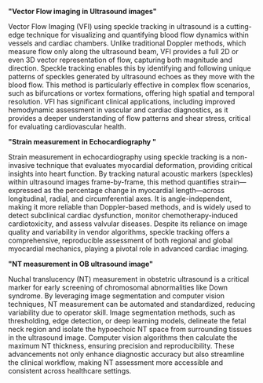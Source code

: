 
**"Vector Flow imaging in Ultrasound images"**


Vector Flow Imaging (VFI) using speckle tracking in ultrasound is a cutting-edge technique for visualizing and quantifying blood flow dynamics within vessels and cardiac chambers. Unlike traditional Doppler methods, which measure flow only along the ultrasound beam, VFI provides a full 2D or even 3D vector representation of flow, capturing both magnitude and direction. Speckle tracking enables this by identifying and following unique patterns of speckles generated by ultrasound echoes as they move with the blood flow. This method is particularly effective in complex flow scenarios, such as bifurcations or vortex formations, offering high spatial and temporal resolution. VFI has significant clinical applications, including improved hemodynamic assessment in vascular and cardiac diagnostics, as it provides a deeper understanding of flow patterns and shear stress, critical for evaluating cardiovascular health.



**"Strain measurement in Echocardiography "**


Strain measurement in echocardiography using speckle tracking is a non-invasive technique that evaluates myocardial deformation, providing critical insights into heart function. By tracking natural acoustic markers (speckles) within ultrasound images frame-by-frame, this method quantifies strain—expressed as the percentage change in myocardial length—across longitudinal, radial, and circumferential axes. It is angle-independent, making it more reliable than Doppler-based methods, and is widely used to detect subclinical cardiac dysfunction, monitor chemotherapy-induced cardiotoxicity, and assess valvular diseases. Despite its reliance on image quality and variability in vendor algorithms, speckle tracking offers a comprehensive, reproducible assessment of both regional and global myocardial mechanics, playing a pivotal role in advanced cardiac imaging.



**"NT measurement in OB ultrasound image"**


Nuchal translucency (NT) measurement in obstetric ultrasound is a critical marker for early screening of chromosomal abnormalities like Down syndrome. By leveraging image segmentation and computer vision techniques, NT measurement can be automated and standardized, reducing variability due to operator skill. Image segmentation methods, such as thresholding, edge detection, or deep learning models, delineate the fetal neck region and isolate the hypoechoic NT space from surrounding tissues in the ultrasound image. Computer vision algorithms then calculate the maximum NT thickness, ensuring precision and reproducibility. These advancements not only enhance diagnostic accuracy but also streamline the clinical workflow, making NT assessment more accessible and consistent across healthcare settings.
